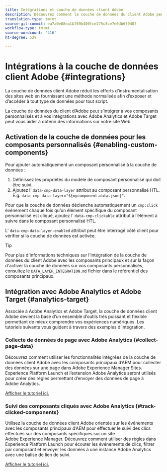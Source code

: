 ```yaml
---
title: Intégrations et couche de données client Adobe
description: Découvrez comment la couche de données du client Adobe peut s'intégrer à vos composants personnalisés et comment les intégrations avec Adobe Analytics et Adobe Target peuvent vous aider à obtenir des informations sur votre site Web
translation-type: tm+mt
source-git-commit: ea7a0e08ea1b769b400fce275c8ce7e0db6f9407
workflow-type: tm+mt
source-wordcount: '416'
ht-degree: 53%

---
```



# Intégrations à la couche de données client Adobe {#integrations}

La couche de données client Adobe réduit les efforts d’instrumentalisation des sites web en fournissant une méthode normalisée afin d’exposer et d’accéder à tout type de données pour tout script.

La couche de données du client d’Adobe peut s’intégrer à vos composants personnalisés et à vos intégrations avec Adobe Analytics et Adobe Target peut vous aider à obtenir des informations sur votre site Web.

## Activation de la couche de données pour les composants personnalisés {#enabling-custom-components}

Pour ajouter automatiquement un composant personnalisé à la couche de données :

1. Définissez les propriétés du modèle de composant personnalisé qui doit être suivi.
1. Ajoutez l’ `data-cmp-data-layer` attribut au composant personnalisé HTL. E.g. `data-cmp-data-layer="${mycomponent.data.json}"`.

Pour que la couche de données déclenche automatiquement un `cmp:click` événement chaque fois qu’un élément spécifique du composant personnalisé est cliqué, ajoutez l’ `data-cmp-clickable` attribut à l’élément à suivre dans le composant personnalisé HTL.

L’ `data-cmp-data-layer-enabled` attribut peut être interrogé côté client pour vérifier si la couche de données est activée.

>[!TIP]
>
>Pour plus d&#39;informations techniques sur l&#39;intégration de la couche de données du client Adobe avec les composants principaux et sur la façon d&#39;activer la couche de données sur vos composants personnalisés, consultez le [`DATA_LAYER_INTEGRATION.md`](https://github.com/adobe/aem-core-wcm-components/blob/master/DATA_LAYER_INTEGRATION.md) fichier dans le référentiel des composants principaux.

## Intégration avec Adobe Analytics et Adobe Target {#analytics-target}

Associée à Adobe Analytics et Adobe Target, la couche de données client Adobe devient la base d’un ensemble d’outils très puissant et flexible permettant de mieux comprendre vos expériences numériques. Les tutoriels suivants vous guident à travers des exemples d’intégration.

### Collecte de données de page avec Adobe Analytics {#collect-page-data}

Découvrez comment utiliser les fonctionnalités intégrées de la couche de données client Adobe avec les composants principaux d’AEM pour collecter des données sur une page dans Adobe Experience Manager Sites. Experience Platform Launch et l’extension Adobe Analytics seront utilisés pour créer des règles permettant d’envoyer des données de page à Adobe Analytics.

[Afficher le tutoriel ici.](https://docs.adobe.com/content/help/en/experience-manager-learn/sites/integrations/analytics/collect-data-analytics.html)

### Suivi des composants cliqués avec Adobe Analytics {#track-clicked-components}

Utilisez la couche de données client Adobe orientée sur les événements avec les composants principaux d’AEM pour effectuer le suivi des clics effectués sur des composants spécifiques sur un site Adobe Experience Manager. Découvrez comment utiliser des règles dans Experience Platform Launch pour écouter les événements de clics, filtrer par composant et envoyer les données à une instance Adobe Analytics avec une balise de lien de suivi.

[Afficher le tutoriel ici.](https://docs.adobe.com/content/help/en/experience-manager-learn/sites/integrations/analytics/track-clicked-component.html)
